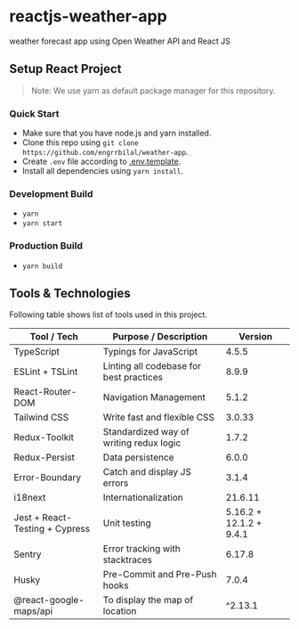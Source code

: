 # reactjs-weather-app

weather forecast app using Open Weather API and React JS

## Setup React Project

> Note: We use yarn as default package manager for this repository.

### Quick Start
- Make sure that you have node.js and yarn installed.
- Clone this repo using `git clone https://github.com/engrrbilal/weather-app`.
- Create `.env` file according to [.env.template](./.env.template).
- Install all dependencies using `yarn install`.

### Development Build
- `yarn`
- `yarn start`
### Production Build
- `yarn build`

## Tools & Technologies

Following table shows list of tools used in this project.

| Tool / Tech       | Purpose / Description                   |     Version       |
|-------------------|-----------------------------------------|-------------------|
| TypeScript        | Typings for JavaScript                  |      4.5.5        |
| ESLint + TSLint   | Linting all codebase for best practices |      8.9.9        |
| React-Router-DOM  | Navigation Management                   |      5.1.2        |
| Tailwind CSS      | Write fast and flexible CSS             |      3.0.33       |
| Redux-Toolkit     | Standardized way of writing redux logic |      1.7.2        |
| Redux-Persist     | Data persistence                        |      6.0.0        |
| Error-Boundary    | Catch and display JS errors             |      3.1.4        |
| i18next           | Internationalization                    |      21.6.11      |
| Jest + React-Testing + Cypress | Unit testing               |  5.16.2 + 12.1.2 + 9.4.1        |
| Sentry            | Error tracking with stacktraces         |      6.17.8       |
| Husky             | Pre-Commit and Pre-Push hooks           |      7.0.4        |
| @react-google-maps/api|To  display the map of location      |      ^2.13.1        |
